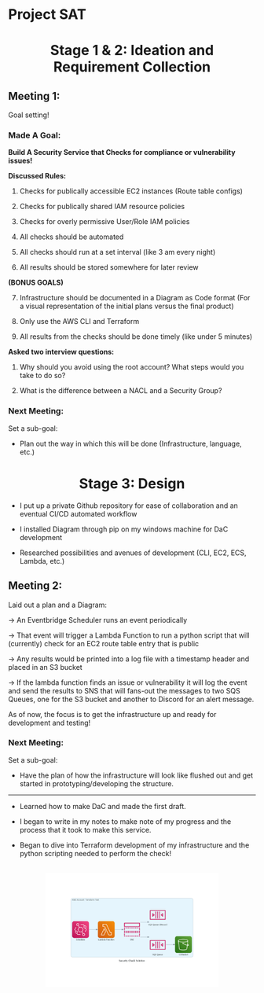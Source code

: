 # Project SAT

# <center> Stage 1 & 2: Ideation and Requirement Collection</center>

## Meeting 1:
Goal setting!
### Made A Goal:

**Build A Security Service that Checks for compliance or vulnerability issues!**

**Discussed Rules:**
 1. Checks for publically accessible EC2 instances (Route table configs)

 2. Checks for publically shared IAM resource policies
 3. Checks for overly permissive User/Role IAM policies
 4. All checks should be automated
 5. All checks should run at a set interval (like 3 am every night)
 6. All results should be stored somewhere for later review

**(BONUS GOALS)**

 7. Infrastructure should be documented in a Diagram as Code format (For a visual representation of the initial plans versus the final product)

 8. Only use the AWS CLI and Terraform
 9. All results from the checks should be done timely (like under 5 minutes)

**Asked two interview questions:**
1. Why should you avoid using the root account? What steps would you take to do so?

2. What is the difference between a NACL and a Security Group?

### Next Meeting:
 Set a sub-goal:
 - Plan out the way in which this will be done (Infrastructure, language, etc.)

# <center> Stage 3: Design</center>

- I put up a private Github repository for ease of collaboration and an eventual CI/CD automated workflow

- I installed Diagram through pip on my windows machine for DaC development

- Researched possibilities and avenues of development (CLI, EC2, ECS, Lambda, etc.)

## Meeting 2:

Laid out a plan and a Diagram:

&rarr; An Eventbridge Scheduler runs an event periodically

&rarr; That event will trigger a Lambda Function to run a python script that will (currently) check for an EC2 route table entry that is public

&rarr; Any results would be printed into a log file with a timestamp header and placed in an S3 bucket

&rarr; If the lambda function finds an issue or vulnerability it will log the event and send the results to SNS that will fans-out the messages to two SQS Queues, one for the S3 bucket and another to Discord for an alert message.

As of now, the focus is to get the infrastructure up and ready for development and testing!

### Next Meeting:
 Set a sub-goal:
 - Have the plan of how the infrastructure will look like flushed out and get started in prototyping/developing the structure.

___

- Learned how to make DaC and made the first draft.

- I began to write in my notes to make note of my progress and the process that it took to make this service.

- Began to dive into Terraform development of my infrastructure and the python scripting needed to perform the check!
<br><br>
<center><img src="Draft_1.png" alt="1st Draft" width="70%"/></center>